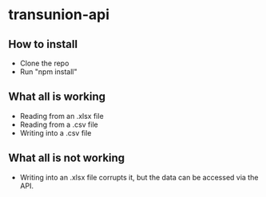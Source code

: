 # transunion-api

## How to install
* Clone the repo
* Run "npm install"

## What all is working
* Reading from an .xlsx file
* Reading from a .csv file
* Writing into a .csv file

## What all is not working
* Writing into an .xlsx file corrupts it, but the data can be accessed via the API.
